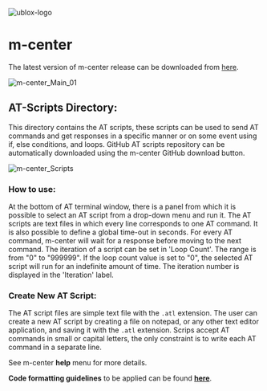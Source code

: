 ![ublox-logo](https://user-images.githubusercontent.com/6113690/137148466-077df768-7cd3-436a-91a6-29e354ee60ea.png)

# m-center

The latest version of m-center release can be downloaded from [here](https://www.u-blox.com/en/product/m-center).

![m-center_Main_01](https://user-images.githubusercontent.com/6113690/194055231-b26950f1-14fb-48bf-b230-da8ef966e819.png)



## AT-Scripts Directory:
This directory contains the AT scripts, these scripts can be used to send AT commands and get responses in a specific manner or on some event using if, else conditions, and loops.
GitHub AT scripts repository can be automatically downloaded using the m-center GitHub download button.

![m-center_Scripts](https://user-images.githubusercontent.com/6113690/194054993-eb0ca850-e601-4be7-a2d2-e736b3194e36.png)


### How to use:
At the bottom of AT terminal window, there is a panel from which it is possible to select an AT script from a drop-down menu and run it.
The AT scripts are text files in which every line corresponds to one AT command.
It is also possible to define a global time-out in seconds.
For every AT command, m-center will wait for a response before moving to the next command.
The iteration of a script can be set in 'Loop Count'.
The range is from "0" to "999999".
If the loop count value is set to "0", the selected AT script will run for an indefinite amount of time.
The iteration number is displayed in the 'Iteration' label.

### Create New AT Script:
The AT script files are simple text file with the `.atl` extension.
The user can create a new AT script by creating a file on notepad, or any other text editor application, and saving it with the `.atl` extension.
Scrips accept AT commands in small or capital letters, the only constraint is to write each AT command in a separate line.

See m-center **help** menu for more details.

**Code formatting guidelines** to be applied can be found  **[here](https://github.com/u-blox/m-center/wiki/AT-Scripting-Formatting-Guidelines)**.
